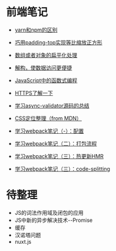 
# 前端笔记


* [yarn和npm的区别](notes/YARN.md)

* [巧用padding-top实现等比缩放正方形](notes/square.md)

* [数组或者对象的扁平化处理](notes/flatten.md)

* [解构，使数据访问更便捷](notes/destruction.md)

* [JavaScript中的函数式编程](notes/FunctionalProgramming.md)

* [HTTPS了解一下](notes/https.md)

* [学习async-validator源码的总结](notes/asyncValidtor.md)

* [CSS定位整理（from MDN）](notes/position.md)

* [学习webpack笔记（-）：配置](notes/webpack.config.js)

* [学习webpack笔记（二）：打包流程](notes/webpack.flow.md)

* [学习webpack笔记（三）：热更新HMR](notes/webpack.hmr.md)

* [学习webpack笔记（三）：code-splitting](notes/webpack.codesplit.md)



# 待整理
* JS的词法作用域及闭包的应用
* JS中新的异步解决技术--Promise 
* 缓存
* 汉诺塔问题
* nuxt.js
